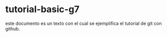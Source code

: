 # tutorial-basic-g7
este documento es un texto con el cual se ejemplifica el tutorial de git con github.
